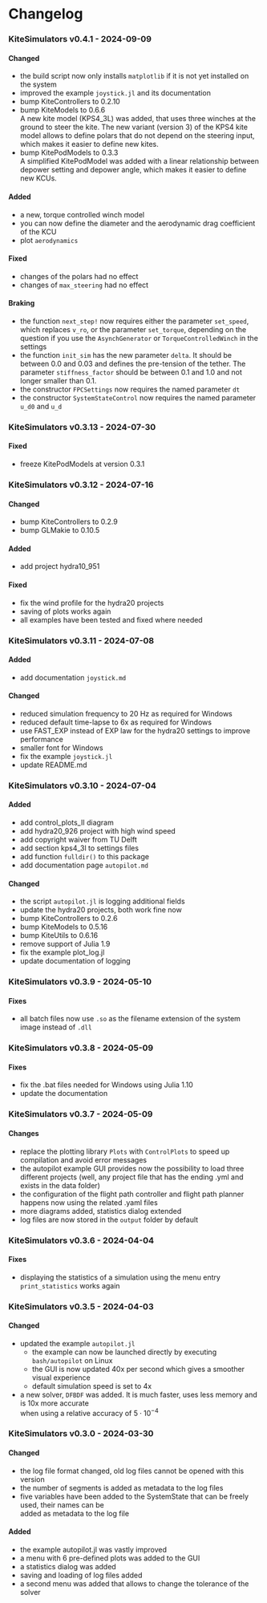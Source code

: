 # Changelog
### KiteSimulators v0.4.1 - 2024-09-09
#### Changed
- the build script now only installs `matplotlib` if it is not yet installed on the system
- improved the example `joystick.jl` and its documentation
- bump KiteControllers to 0.2.10
- bump KiteModels to 0.6.6  
A new kite model (KPS4_3L) was added, that uses three winches at the ground to steer the kite.
The new variant (version 3) of the KPS4 kite model allows to define polars that do not depend on the steering input, which makes it easier to define new kites.
- bump KitePodModels to 0.3.3  
A simplified KitePodModel was added with a linear relationship between depower setting and depower angle, which makes it easier to define new KCUs.
#### Added
- a new, torque controlled winch model
- you can now define the diameter and the aerodynamic drag coefficient of the KCU
- plot `aerodynamics`
#### Fixed
- changes of the polars had no effect
- changes of ```max_steering``` had no effect
#### Braking
- the function `next_step!` now requires either the parameter `set_speed`, which replaces `v_ro`, or the parameter `set_torque`, depending on the question if you use the `AsynchGenerator` or `TorqueControlledWinch` in the settings
- the function `init_sim` has the new parameter `delta`. It should be between 0.0 and 0.03 and defines the pre-tension of the tether. The parameter `stiffness_factor` should be between 0.1 and 1.0 and not longer smaller than 0.1.
- the constructor `FPCSettings` now requires the named parameter `dt`
- the constructor `SystemStateControl` now requires the named parameter `u_d0` and `u_d`

### KiteSimulators v0.3.13 - 2024-07-30
#### Fixed
- freeze KitePodModels at version 0.3.1

### KiteSimulators v0.3.12 - 2024-07-16
#### Changed
- bump KiteControllers to 0.2.9
- bump GLMakie to 0.10.5
#### Added
- add project hydra10_951
#### Fixed
- fix the wind profile for the hydra20 projects
- saving of plots works again
- all examples have been tested and fixed where needed

### KiteSimulators v0.3.11 - 2024-07-08
#### Added
- add documentation `joystick.md`

#### Changed
- reduced simulation frequency to 20 Hz as required for Windows
- reduced default time-lapse to 6x as required for Windows
- use FAST_EXP instead of EXP law for the hydra20 settings to improve performance
- smaller font for Windows
- fix the example `joystick.jl`
- update README.md

### KiteSimulators v0.3.10 - 2024-07-04
#### Added
- add control_plots_II diagram
- add hydra20_926 project with high wind speed
- add copyright waiver from TU Delft
- add section kps4_3l to settings files
- add function `fulldir()` to this package
- add documentation page `autopilot.md`
#### Changed
- the script `autopilot.jl` is logging additional fields
- update the hydra20 projects, both work fine now
- bump KiteControllers to 0.2.6
- bump KiteModels to 0.5.16
- bump KiteUtils to 0.6.16
- remove support of Julia 1.9
- fix the example plot_log.jl
- update documentation of logging

###  KiteSimulators v0.3.9 - 2024-05-10
#### Fixes
- all batch files now use `.so` as the filename extension of the system image instead of `.dll`

###  KiteSimulators v0.3.8 - 2024-05-09
#### Fixes
- fix the .bat files needed for Windows using Julia 1.10
- update the documentation

### KiteSimulators v0.3.7 - 2024-05-09
#### Changes
- replace the plotting library `Plots` with `ControlPlots` to speed up compilation and avoid error messages
- the autopilot example GUI provides now the possibility to load three different projects (well, any project file that has the ending .yml and exists in the data folder)
- the configuration of the flight path controller and flight path planner happens now using the related .yaml files
- more diagrams added, statistics dialog extended
- log files are now stored in the `output` folder by default

### KiteSimulators v0.3.6 - 2024-04-04
#### Fixes
- displaying the statistics of a simulation using the menu entry `print_statistics` works again

### KiteSimulators v0.3.5 - 2024-04-03
#### Changed
- updated the example `autopilot.jl`  
  - the example can now be launched directly by executing `bash/autopilot` on Linux  
  - the GUI is now updated 40x per second which gives a smoother visual experience
  - default simulation speed is set to 4x
- a new solver, `DFBDF` was added. It is much faster, uses less memory and is 10x more accurate  
  when using a relative accuracy of $5 \cdot 10^{-4}$

### KiteSimulators v0.3.0 - 2024-03-30
#### Changed
- the log file format changed, old log files cannot be opened with this version
- the number of segments is added as metadata to the log files
- five variables have been added to the SystemState that can be freely used, their names can be  
  added as metadata to the log file

#### Added
- the example autopilot.jl was vastly improved
- a menu with 6 pre-defined plots was added to the GUI
- a statistics dialog was added
- saving and loading of log files added
- a second menu was added that allows to change the tolerance of the solver
